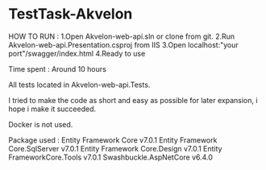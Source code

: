 # TestTask-Akvelon
 
HOW TO RUN :
1.Open Akvelon-web-api.sln or clone from git.
2.Run Akvelon-web-api.Presentation.csproj from IIS
3.Open localhost:"your port"/swagger/index.html
4.Ready to use

Time spent :
Around 10 hours

All tests located in Akvelon-web-api.Tests.

I tried to make the code as short and easy as possible for later expansion, i hope i make it succeeded.

Docker is not used.

Package used :
Entity Framework Core v7.0.1
Entity Framework Core.SqlServer v7.0.1
Entity Framework Core.Design v7.0.1
Entity FrameworkCore.Tools v7.0.1
Swashbuckle.AspNetCore v6.4.0
